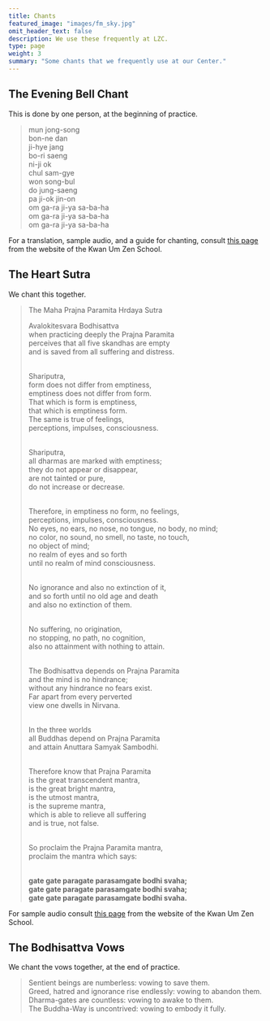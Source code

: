 ```yaml
---
title: Chants
featured_image: "images/fm_sky.jpg"
omit_header_text: false
description: We use these frequently at LZC.
type: page
weight: 3
summary: "Some chants that we frequently use at our Center."
---
```


## The Evening Bell Chant

This is done by one person, at the beginning of practice.

<blockquote>
mun jong-song<br>
bon-ne dan<br>
ji-hye jang<br>
bo-ri saeng<br>
ni-ji ok<br>
chul sam-gye<br>
won song-bul<br>
do jung-saeng<br>
pa ji-ok jin-on<br>
om ga-ra ji-ya sa-ba-ha<br>
om ga-ra ji-ya sa-ba-ha<br>
om ga-ra ji-ya sa-ba-ha
</blockquote>

For a translation, sample audio, and a guide for chanting, consult <a href="https://kwanumzen.org/resources-collection/2017/9/6/evening-bell-chant" target="_blank">this page</a> from the website of the Kwan Um Zen School.

## The Heart Sutra

We chant this together.

<blockquote>
The Maha Prajna Paramita Hrdaya Sutra<br>

Avalokitesvara Bodhisattva<br>
when practicing deeply the Prajna Paramita<br>
perceives that all five skandhas are empty<br>
and is saved from all suffering and distress.<br><br>
 
Shariputra,<br>
form does not differ from emptiness,<br>
emptiness does not differ from form.<br>
That which is form is emptiness,<br>
that which is emptiness form.<br>
The same is true of feelings,<br>
perceptions, impulses, consciousness.<br><br>
 
Shariputra,<br>
all dharmas are marked with emptiness;<br>
they do not appear or disappear,<br>
are not tainted or pure,<br>
do not increase or decrease.<br><br>
 
Therefore, in emptiness no form, no feelings,<br>
perceptions, impulses, consciousness.<br>
No eyes, no ears, no nose, no tongue, no body, no mind;<br>
no color, no sound, no smell, no taste, no touch,<br>
no object of mind;<br>
no realm of eyes and so forth<br>
until no realm of mind consciousness.<br><br>
 
No ignorance and also no extinction of it,<br>
and so forth until no old age and death<br>
and also no extinction of them.<br><br>
 
No suffering, no origination,<br>
no stopping, no path, no cognition,<br>
also no attainment with nothing to attain.<br><br>
 
The Bodhisattva depends on Prajna Paramita<br>
and the mind is no hindrance;<br>
without any hindrance no fears exist.<br>
Far apart from every perverted<br>
view one dwells in Nirvana.<br><br>
 
In the three worlds<br>
all Buddhas depend on Prajna Paramita<br>
and attain Anuttara Samyak Sambodhi.<br><br>
 
Therefore know that Prajna Paramita<br>
is the great transcendent mantra,<br>
is the great bright mantra,<br> 
is the utmost mantra,<br> 
is the supreme mantra, <br>
which is able to relieve all suffering<br>
and is true, not false.<br><br>
 
So proclaim the Prajna Paramita mantra,<br>
proclaim the mantra which says:<br><br>
 
<strong>gate gate paragate parasamgate bodhi svaha;<br> 
gate gate paragate parasamgate bodhi svaha;<br> 
gate gate paragate parasamgate bodhi svaha.</strong>    
</blockquote>

For sample audio consult <a href="https://kwanumzen.org/resources-collection/2017/9/6/heart-sutra-in-english" target="_blank">this page</a> from the website of the Kwan Um Zen School.
    
## The Bodhisattva Vows

We chant the vows together, at the end of practice.

<blockquote>
Sentient beings are numberless:  vowing to save them.<br>
Greed, hatred and ignorance rise endlessly: vowing to abandon them.<br>
Dharma-gates are countless:  vowing to awake to them.<br>
The Buddha-Way is uncontrived:  vowing to embody it fully.<br>
</blockquote>